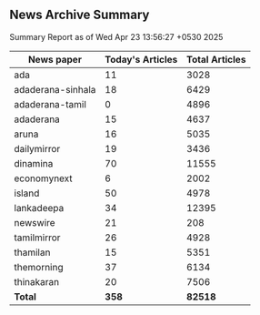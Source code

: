 <!-- @format -->
## News Archive Summary

Summary Report as of Wed Apr 23 13:56:27 +0530 2025

| News paper         | Today's Articles | Total Articles |
|--------------------|------------------|----------------|
| ada               | 11          | 3028        |
| adaderana-sinhala               | 18          | 6429        |
| adaderana-tamil               | 0          | 4896        |
| adaderana               | 15          | 4637        |
| aruna               | 16          | 5035        |
| dailymirror               | 19          | 3436        |
| dinamina               | 70          | 11555        |
| economynext               | 6          | 2002        |
| island               | 50          | 4978        |
| lankadeepa               | 34          | 12395        |
| newswire               | 21          | 208        |
| tamilmirror               | 26          | 4928        |
| thamilan               | 15          | 5351        |
| themorning               | 37          | 6134        |
| thinakaran               | 20          | 7506        |
| **Total**          | **358**      | **82518** |


